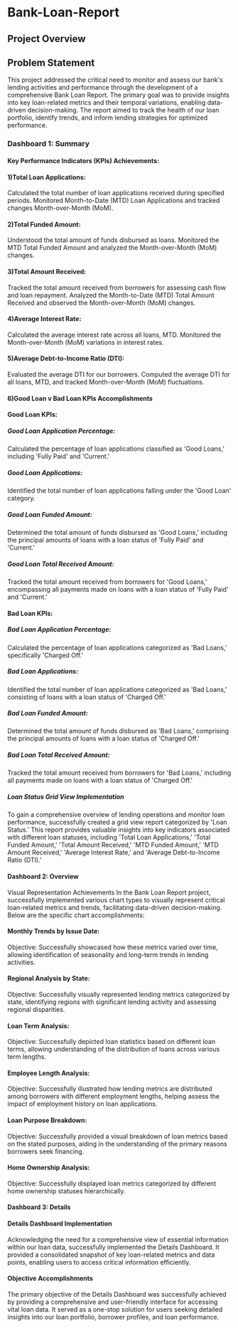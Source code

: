 # Bank-Loan-Report
## Project Overview
## Problem Statement
This project addressed the critical need to monitor and assess our bank's lending activities and performance through the development of a comprehensive Bank Loan Report. The primary goal was to provide insights into key loan-related metrics and their temporal variations, enabling data-driven decision-making. The report aimed to track the health of our loan portfolio, identify trends, and inform lending strategies for optimized performance.

### Dashboard 1: Summary
#### Key Performance Indicators (KPIs) Achievements:
#### 1)Total Loan Applications:
Calculated the total number of loan applications received during specified periods.
Monitored Month-to-Date (MTD) Loan Applications and tracked changes Month-over-Month (MoM).

#### 2)Total Funded Amount:
Understood the total amount of funds disbursed as loans.
Monitored the MTD Total Funded Amount and analyzed the Month-over-Month (MoM) changes.

#### 3)Total Amount Received:
Tracked the total amount received from borrowers for assessing cash flow and loan repayment.
Analyzed the Month-to-Date (MTD) Total Amount Received and observed the Month-over-Month (MoM) changes.

#### 4)Average Interest Rate:
Calculated the average interest rate across all loans, MTD.
Monitored the Month-over-Month (MoM) variations in interest rates.

#### 5)Average Debt-to-Income Ratio (DTI):
Evaluated the average DTI for our borrowers.
Computed the average DTI for all loans, MTD, and tracked Month-over-Month (MoM) fluctuations.

#### 6)Good Loan v Bad Loan KPIs Accomplishments
#### Good Loan KPIs:
##### Good Loan Application Percentage:
Calculated the percentage of loan applications classified as 'Good Loans,' including 'Fully Paid' and 'Current.'

##### Good Loan Applications:
Identified the total number of loan applications falling under the 'Good Loan' category.

##### Good Loan Funded Amount:
Determined the total amount of funds disbursed as 'Good Loans,' including the principal amounts of loans with a loan status of 'Fully Paid' and 'Current.'

##### Good Loan Total Received Amount:
Tracked the total amount received from borrowers for 'Good Loans,' encompassing all payments made on loans with a loan status of 'Fully Paid' and 'Current.'
#### Bad Loan KPIs:
##### Bad Loan Application Percentage:
Calculated the percentage of loan applications categorized as 'Bad Loans,' specifically 'Charged Off.'
##### Bad Loan Applications:
Identified the total number of loan applications categorized as 'Bad Loans,' consisting of loans with a loan status of 'Charged Off.'

##### Bad Loan Funded Amount:
Determined the total amount of funds disbursed as 'Bad Loans,' comprising the principal amounts of loans with a loan status of 'Charged Off.'

##### Bad Loan Total Received Amount:
Tracked the total amount received from borrowers for 'Bad Loans,' including all payments made on loans with a loan status of 'Charged Off.'

##### Loan Status Grid View Implementation
To gain a comprehensive overview of lending operations and monitor loan performance, successfully created a grid view report categorized by 'Loan Status.' This report provides valuable insights into key indicators associated with different loan statuses, including 'Total Loan Applications,' 'Total Funded Amount,' 'Total Amount Received,' 'MTD Funded Amount,' 'MTD Amount Received,' 'Average Interest Rate,' and 'Average Debt-to-Income Ratio (DTI).'

#### Dashboard 2: Overview
Visual Representation Achievements
In the Bank Loan Report project, successfully implemented various chart types to visually represent critical loan-related metrics and trends, facilitating data-driven decision-making. Below are the specific chart accomplishments:

#### Monthly Trends by Issue Date:
Objective: Successfully showcased how these metrics varied over time, allowing identification of seasonality and long-term trends in lending activities.

#### Regional Analysis by State:
Objective: Successfully visually represented lending metrics categorized by state, identifying regions with significant lending activity and assessing regional disparities.

#### Loan Term Analysis:
Objective: Successfully depicted loan statistics based on different loan terms, allowing understanding of the distribution of loans across various term lengths.

#### Employee Length Analysis:
Objective: Successfully illustrated how lending metrics are distributed among borrowers with different employment lengths, helping assess the impact of employment history on loan applications.

#### Loan Purpose Breakdown:
Objective: Successfully provided a visual breakdown of loan metrics based on the stated purposes, aiding in the understanding of the primary reasons borrowers seek financing.

#### Home Ownership Analysis:
Objective: Successfully displayed loan metrics categorized by different home ownership statuses hierarchically.

#### Dashboard 3: Details
#### Details Dashboard Implementation
Acknowledging the need for a comprehensive view of essential information within our loan data, successfully implemented the Details Dashboard. It provided a consolidated snapshot of key loan-related metrics and data points, enabling users to access critical information efficiently.

#### Objective Accomplishments
The primary objective of the Details Dashboard was successfully achieved by providing a comprehensive and user-friendly interface for accessing vital loan data. It served as a one-stop solution for users seeking detailed insights into our loan portfolio, borrower profiles, and loan performance.
